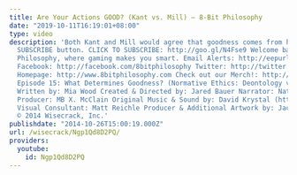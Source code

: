 ```yaml
---
title: Are Your Actions GOOD? (Kant vs. Mill) – 8-Bit Philosophy
date: "2019-10-11T16:19:01+08:00"
type: video
description: 'Both Kant and Mill would agree that goodness comes from hitting that
  SUBSCRIBE button. CLICK TO SUBSCRIBE: http://goo.gl/N4Fse9 Welcome back to 8-Bit
  Philosophy, where gaming makes you smart. Email Alerts: http://eepurl.com/bcSRD9
  Facebook: http://facebook.com/8bitphilosophy Twitter: http://twitter.com/8bitphilosophy
  Homepage: http://www.8bitphilosophy.com Check out our Merch!: http://www.wisecrack.co/store
  Episode 15: What Determines Goodness? (Normative Ethics: Deontology vs. Utilitarianism)
  Written by: Mia Wood Created & Directed by: Jared Bauer Narrator: Nathan Lowe Animation
  Producer: MB X. McClain Original Music & Sound by: David Krystal (http://www.davidkrystalmusic.com)
  Visual Consultant: Matt Reichle Producer & Additional Artwork by: Jacob S. Salamon
  © 2014 Wisecrack, Inc.'
publishdate: "2014-10-26T15:00:19.000Z"
url: /wisecrack/Ngp1Qd8D2PQ/
providers:
  youtube:
    id: Ngp1Qd8D2PQ
---
```

